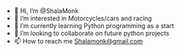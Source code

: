 - 👋 Hi, I’m @ShalaMonk
- 👀 I’m interested in Motorcycles/cars and racing
- 🌱 I’m currently learning Python programming as a start 
- 💞️ I’m looking to collaborate on future python projects
- 📫 How to reach me Shalamonk@gmail.com
<!---
ShalaMonk/ShalaMonk is a ✨ special ✨ repository because its `README.md` (this file) appears on your GitHub profile.
--->
